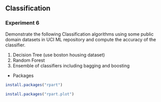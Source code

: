 ## Classification
### Experiment 6

Demonstrate the following Classification algorithms
using some public domain datasets in UCI ML repository and compute the accuracy
of the classifier.
1. Decision Tree (use boston housing dataset)
2. Random Forest
3. Ensemble of classifiers including bagging and boosting

* Packages
```R
install.packages("rpart")
```


```R  
install.packages("rpart.plot")
```
